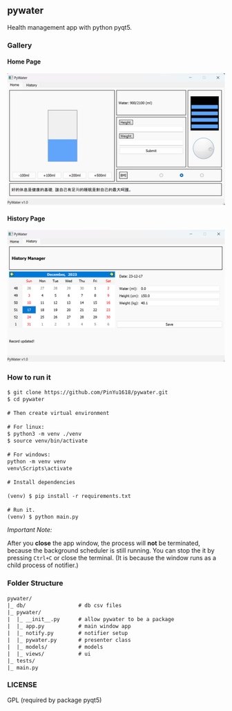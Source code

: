 ## pywater

Health management app with python pyqt5.

### Gallery

#### Home Page

![Dashboard](./screenshots/app-home.png)

#### History Page

![History](./screenshots/app-history.png)

### How to run it

```
$ git clone https://github.com/PinYu1618/pywater.git
$ cd pywater

# Then create virtual environment

# For linux:
$ python3 -m venv ./venv
$ source venv/bin/activate

# For windows:
python -m venv venv
venv\Scripts\activate

# Install dependencies

(venv) $ pip install -r requirements.txt

# Run it.
(venv) $ python main.py
```

*Important Note:*

After you **close** the app window, the process will **not** be terminated, because the background scheduler is still running. You can stop the it by pressing `Ctrl+C` or close the terminal. (It is because the window runs as a child process of notifier.)

### Folder Structure

```
pywater/
|_ db/                 # db csv files
|_ pywater/
|  |_ __init__.py      # allow pywater to be a package
|  |_ app.py           # main window app
|  |_ notify.py        # notifier setup
|  |_ pywater.py       # presenter class
|  |_ models/          # models
|  |_ views/           # ui
|_ tests/
|_ main.py
```

### LICENSE

GPL (required by package pyqt5)
